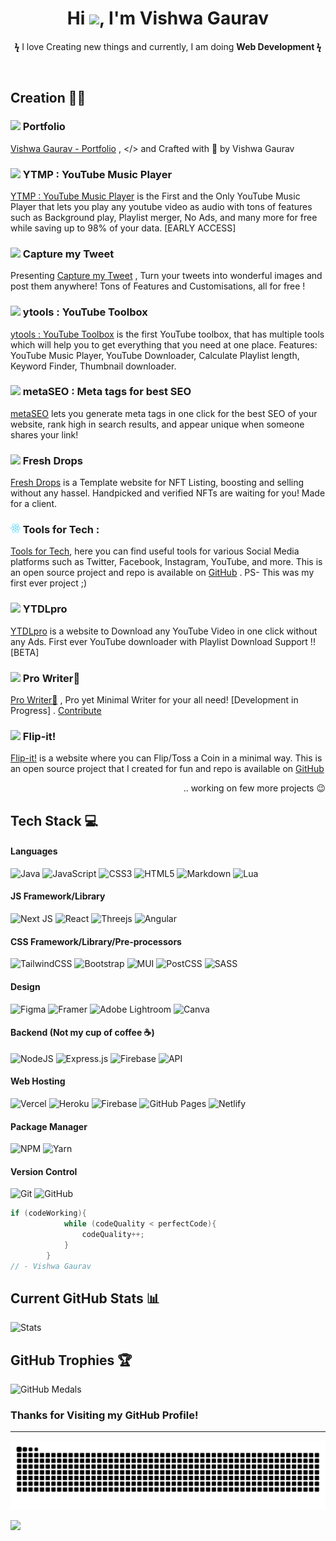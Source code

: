 <h1 align="center"> Hi <img src="https://github.com/TheDudeThatCode/TheDudeThatCode/blob/master/Assets/Hi.gif" width="29px">, I'm Vishwa Gaurav </br> 
</h1>
<p align="center">  <b>ϟ</b> I love Creating new things and currently, I am doing <b>Web Development ϟ </b></p>
<p align="center">
 <a href="https://itsvg.in" target="_blank"><img alt="" src="https://img.shields.io/badge/Portfolio-00457C?logo=vercel&logoColor=wheat" style="vertical-align:center" /></a>
<a href="https://twitter.com/VishwaGauravIn" target="_blank"><img alt="" src="https://img.shields.io/badge/@VishwaGauravIn-%231DA1F2.svg?logo=Twitter&logoColor=wheat" style="vertical-align:center" /></a>
 <a href="https://paypal.me/VishwaGauravIn" target="_blank"><img alt="" src="https://img.shields.io/badge/Donate-00457C?logo=paypal&logoColor=wheat" style="vertical-align:center" /></a>
<a href="https://linkedin.com/in/VishwaGauravIn" target="_blank"><img alt="" src="https://img.shields.io/badge/LinkedIn-00457C?logo=linkedin&logoColor=wheat" style="vertical-align:center" /></a></p>

## Creation 👨‍💻


### <img src="https://itsvg.in/logo.png" width="16px" />  Portfolio 
[Vishwa Gaurav - Portfolio](https://ytmp.vercel.app) ,
</> and Crafted with 💛 by Vishwa Gaurav

### <img src="https://ytmp.itsvg.in/PicsArt_11-13-11.55.52.png" width="16px" />  YTMP : YouTube Music Player 
[YTMP : YouTube Music Player](https://ytmp.itsvg.in) is the First and the Only YouTube Music Player that lets you play any youtube video as audio with tons of features such as Background play, Playlist merger, No Ads, and many more for free while saving up to 98% of your data. [EARLY ACCESS]

### <img src="https://capturemytweet.in/logo.png" width="16px" />  Capture my Tweet
Presenting [Capture my Tweet](https://capturemytweet.in) , Turn your tweets into wonderful images and post them anywhere! Tons of Features and Customisations, all for free ! 

### <img src="https://ytools.itsvg.in/logo.png" width="16px" />  ytools : YouTube Toolbox
[ytools : YouTube Toolbox](https://ytools.itsvg.in) is the first YouTube toolbox, that has multiple tools which will help you to get everything that you need at one place. Features: YouTube Music Player, YouTube Downloader, Calculate Playlist length, Keyword Finder, Thumbnail downloader.

### <img src="https://metaseo.itsvg.in/logo.png" width="16px" />  metaSEO : Meta tags for best SEO
[metaSEO](https://metaseo.itsvg.in) lets you generate meta tags in one click for the best SEO of your website, rank high in search results, and appear unique when someone shares your link!

### <img src="https://cdn-icons.flaticon.com/png/128/471/premium/471568.png?token=exp=1639654209~hmac=d7a9a6d7bf1a55ba6e6d4f3329522cc6" width="16px" />  Fresh Drops
[Fresh Drops](https://freshdrops.vercel.app) is a Template website for NFT Listing, boosting and selling without any hassel. Handpicked and verified NFTs are waiting for you! Made for a client.

### <img src="https://raw.githubusercontent.com/VishwaGauravIn/Images/35e263da9e2e2a9a3d9312931ed555630f475341/react.svg" width="16px" /> Tools for Tech : 
[Tools for Tech](https://tft.vercel.app), here you can find useful tools for various Social Media platforms such as Twitter, Facebook, Instagram, YouTube, and more. This is an open source project and repo is available on [GitHub](https://github.com/VishwaGauravIn/tools-for-tech) . PS- This was my first ever project ;) 

### <img src="https://ytdlpro.vercel.app/logo.png" width="16px" />  YTDLpro
[YTDLpro](https://ytdlpro.herokuapp.com/) is a website to Download any YouTube Video in one click without any Ads. First ever YouTube downloader with Playlist Download Support !! [BETA]

### <img src="https://prowriter.itsvg.in/logo.png" width="16px" />  Pro Writer🚀
[Pro Writer🚀](https://prowriter.itsvg.in/) , Pro yet Minimal Writer for your all need! [Development in Progress] . [Contribute](https://github.com/VishwaGauravIn/pro-writer)

### <img src="https://flip-it.vercel.app/logo.png" width="16px" />  Flip-it!
[Flip-it!](https://flip-it.vercel.app) is a website where you can Flip/Toss a Coin in a minimal way. This is an open source project that I created for fun and repo is available on [GitHub](https://github.com/VishwaGauravIn/flip-it)

<p align="right">
.. working on few more projects 😉 </p>


## Tech Stack 💻
#### Languages
![Java](https://img.shields.io/badge/-Java-000?&logo=java)
![JavaScript](https://img.shields.io/badge/-JavaScript-000?&logo=javascript)
![CSS3](https://img.shields.io/badge/-CSS3-000?&logo=css3)
![HTML5](https://img.shields.io/badge/-HTML5-000?&logo=html5)
![Markdown](https://img.shields.io/badge/-Markdown-000?&logo=markdown)
![Lua](https://img.shields.io/badge/-Lua-000?&logo=lua)

#### JS Framework/Library
![Next JS](https://img.shields.io/badge/-NextJS-000?&logo=next.js)
![React](https://img.shields.io/badge/-ReactJS-000?&logo=react)
![Threejs](https://img.shields.io/badge/-ThreeJS-000?&logo=three.js)
![Angular](https://img.shields.io/badge/-AngularJS-000?&logo=angular)

#### CSS Framework/Library/Pre-processors
![TailwindCSS](https://img.shields.io/badge/-TailwindCSS-000?&logo=tailwind-css)
![Bootstrap](https://img.shields.io/badge/-Bootstrap-000?&logo=bootstrap)
![MUI](https://img.shields.io/badge/-MUI-000?&logo=material-ui)
![PostCSS](https://img.shields.io/badge/-PostCSS-000?&logo=postcss)
![SASS](https://img.shields.io/badge/-SASS-000?&logo=sass)

#### Design
![Figma](https://img.shields.io/badge/-Figma-000?&logo=figma)
![Framer](https://img.shields.io/badge/-Framer-000?&logo=framer)
![Adobe Lightroom](https://img.shields.io/badge/-Adobe%20Lightroom-000?&logo=adobe%20lightroom)
![Canva](https://img.shields.io/badge/-Canva-000?&logo=canva)


#### Backend (Not my cup of coffee ☕)
![NodeJS](https://img.shields.io/badge/-NodeJS-000?&logo=node.js&logoColor=pink)
![Express.js](https://img.shields.io/badge/-ExpressJS-000?&logo=express)
![Firebase](https://img.shields.io/badge/-Firebase-000?&logo=firebase)
![API](https://img.shields.io/badge/-API-000?&logo=fastapi)

#### Web Hosting
![Vercel](https://img.shields.io/badge/-Vercel-000?&logo=vercel)
![Heroku](https://img.shields.io/badge/-Heroku-000?&logo=heroku)
![Firebase](https://img.shields.io/badge/-Firebase-000?&logo=firebase)
![GitHub Pages](https://img.shields.io/badge/-GitHub%20Pages-000?&logo=github)
![Netlify](https://img.shields.io/badge/-Netlify-000?&logo=netlify)

#### Package Manager
![NPM](https://img.shields.io/badge/-NPM-000?&logo=npm)
![Yarn](https://img.shields.io/badge/-yarn-000?&logo=yarn)

#### Version Control
![Git](https://img.shields.io/badge/-Git-000?&logo=git)
![GitHub](https://img.shields.io/badge/-GitHub-000?&logo=github)

``` java
if (codeWorking){
            while (codeQuality < perfectCode){
                codeQuality++;
            }
        }
// - Vishwa Gaurav
```

<!--
![Python](https://img.shields.io/badge/python-3670A0?style=for-the-badge&logo=python&logoColor=ffdd54)
![Adobe Lightroom](https://img.shields.io/badge/Adobe%20Lightroom-31A8FF.svg?style=for-the-badge&logo=Adobe%20Lightroom&logoColor=white)
![Adobe Premiere Pro](https://img.shields.io/badge/Adobe%20Premiere%20Pro-9999FF.svg?style=for-the-badge&logo=Adobe%20Premiere%20Pro&logoColor=white)
![Android Studio](https://img.shields.io/badge/Android%20Studio-3DDC84.svg?style=for-the-badge&logo=android-studio&logoColor=white)
![IntelliJ IDEA](https://img.shields.io/badge/IntelliJIDEA-000000.svg?style=for-the-badge&logo=intellij-idea&logoColor=white)
![Visual Studio Code](https://img.shields.io/badge/Visual%20Studio%20Code-0078d7.svg?style=for-the-badge&logo=visual-studio-code&logoColor=white) -->

## Current GitHub Stats 📊
![Stats](https://github-readme-stats.vercel.app/api?username=vishwagauravin&show_icons=true&hide_border=true&theme=gruvbox&count_private=true&include_all_commits=true)
## GitHub Trophies 🏆
![GitHub Medals](https://github-profile-trophy.vercel.app/?username=ryo-ma&theme=gruvbox&no-bg=true&no-frame=true)

### Thanks for Visiting my GitHub Profile!

---
<p align="center">
<img src="https://github.com/VishwaGauravIn/VishwaGauravIn/blob/output/github-contribution-grid-snake.svg">
</p>

![](https://komarev.com/ghpvc/?username=VishwaGauravIn&label=Profile+Views&color=yellow)

